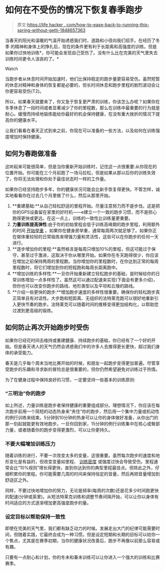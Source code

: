 # 如何在不受伤的情况下恢复春季跑步

> 原文:[https://life hacker . com/how-to-ease-back-to-running-this-spring-without-getti-1848657363](https://lifehacker.com/how-to-ease-back-into-running-this-spring-without-getti-1848657363)

当春天的阳光和温暖的气温开始诱惑我们时，道路和小径向我们招手。在经历了冬季 的精神和身体上的挣扎后，现在的条件更有利于长距离和高强度的训练。但是如果你过快地训练*，你可能会发现自己受伤了。没有什么比在完美的天气里失去训练时间更令人沮丧的了。*

Watch

当跑步者从休息时间开始加速时，他们比保持稳定的跑步量更容易受伤。虽然短暂的休息对精神和身体的恢复都是必要的，但长时间休息和跑步里程的剧烈波动会让你更容易受伤(T2)。

所以，如果春天就要来了，你又急于恢复更严肃的训练，你该怎么办呢？如果你在冬季休息了一段时间或者显著减少了你的里程数，那么在训练中最重要的行为就是耐心。缓慢而持续地锻炼能给你最好的机会保持健康，在没有重大挫折的情况下提高你的健康水平。

让我们看看在春天正式到来之前，你现在可以准备的一些方法，以及如何在训练强度增加时保持健康。

## **如何为春跑做准备**

这听起来可能很简单，但是当你重新开始训练时，记住这一点很重要:从你现在的位置开始。你可能在三个月前跑了一场马拉松，但是如果从那以后你的训练失效了，你将无法处理和你处于最佳状态时一样的工作量。

如果你已经坚持跑步多年，你的健康状况可能会比新手恢复得更快。不管怎样，诚实地看看你在过去几个月里做了什么，然后从那里开始。

1.  **重建基础:**从自己轻松舒适的里程开始。尽量注意努力而不是步伐。这是把你的GPS设备留在家里的好时机——e建立一个一致的跑步习惯，而不是担心跑得更快或更远。在这一点上，训练的一致性比训练量更重要。
2.  **力量训练提高弹性**:由于你的初始里程会低于训练高峰期的跑步里程，利用额外的时间 [开始举重](https://strengthrunning.com/2018/01/how-to-start-lifting-weights/) 。如果你在健身房举重，通常每周两次就足够了。如果你正在做体重较轻的日常锻炼来增强力量和灵活性，这些可以在你跑步的任何一天进行。
3.  **逐步增加你的里程:**虽然格言是每周只增加10%的里程，但这可能过于保守，甚至过于激进，这取决于你从哪里开始。如果你在冬天跑得很少，你应该在增加之前保持两周的里程数。当你增加你的里程数时，在你达到正常的每周里程数时，将它们增加到你的短程跑和每周长距离跑中。
4.  **增加训练的多样性:**一旦你开始重新建立轻松跑步的基础，是时候给你的日常训练增加一点多样性了。虽然这可以通过配速来实现(下面会有更多介绍)，但你也可以改变你跑步的路线、地形类型以及平坦和丘陵的路线。
5.  **介绍一些更快的跑步:**增加跑步速度的多样性很重要。确保你的轻松跑步真正简单且有对话性。大步跑和短距离、无组织的法特莱克跑可以很好地重新引入更快节奏的跑步。法特莱克可以随着时间的推移变得更加结构化，以帮助您过渡到更高级的锻炼。

## **如何防止再次开始跑步时受伤**

如果你已经花时间去维持或重建健康、持续跑步的基础，你已经有了一个好的开始。但是春天诱人的天气仍然会诱惑我们中的许多人去推得更长更快，超过我们身体的承受能力。

春天是几乎每个周末当地比赛开始的时候，和朋友一起跑步变得更加普遍。尽管享受跑步的乐趣和寻求新的冒险总是很重要的，但你仍然希望避免对训练过于热情。

为了在健身过程中保持良好的习惯，一定要坚持一些基本的训练原则:

### “三明治”你的跑步

如上所述，力量训练是跑步者保持健康的重要组成部分。理想情况下，你应该在每次跑步前用一个简短的动态热身来“夹住”你的跑步，然后用一个集中力量或机动性的例行训练来结束。5分钟到10分钟的热身可以让你的身体做好准备，从你出门的那一刻起就能更有效地跑步。一旦你回到家，15分钟的例行训练集中在核心或臀部力量，或者随着你的跑步变得更激烈，可以让你更持久。

### **不要大幅增加训练压力**

随着训练的进行，不要一次改变太多的变量，这很重要。虽然每次跑步的速度和地形变化是有益的，但改变变量如里程、 [训练密度](https://lifehacker.com/how-understanding-density-can-help-you-avoid-overtraini-1848265299) 或强度过快会导致受伤。里程通常会比“10%规则”增长得更快，直到你达到你的典型里程最佳点。但除此之外，仔细积累你的里程。你可能需要几周的时间来保持恒定的音量，然后再把音量增加到舒适区之外。

同样，不要过快地增加你的努力，无论是频率(每周的次数)还是花多少时间跑更快的配速(分钟或英里)。从短法特莱克训练和调整节奏间隔开始，可以让你以身体有时间适应的方式逐渐增加更高强度跑步的量。

### **设定目标以帮助保持一致性**

即使在完美的天气里，我们都有缺乏动力的时候。发展走出大门的纪律可能需要时间，但随着实践，它最终会成为一种习惯。但是设定短期和长期的目标可以给你一个焦点，尤其是在赛季初期，当你的健康状况改善后，跑步不再像以前那么容易或有趣。

只要有一点耐心和计划，你的冬末和春末训练可以让你进入一个强大的训练和比赛赛季。
